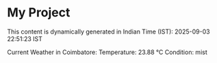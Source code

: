 # My Project

This content is dynamically generated in Indian Time (IST): 2025-09-03 22:51:23 IST


Current Weather in Coimbatore:
Temperature: 23.88 °C
Condition: mist
